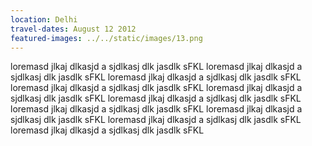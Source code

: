```yaml
---
location: Delhi
travel-dates: August 12 2012
featured-images: ../../static/images/13.png
---
```


loremasd jlkaj dlkasjd a sjdlkasj dlk jasdlk sFKL loremasd jlkaj dlkasjd a sjdlkasj dlk jasdlk sFKL loremasd jlkaj dlkasjd a sjdlkasj dlk jasdlk sFKL loremasd jlkaj dlkasjd a sjdlkasj dlk jasdlk sFKL loremasd jlkaj dlkasjd a sjdlkasj dlk jasdlk sFKL loremasd jlkaj dlkasjd a sjdlkasj dlk jasdlk sFKL loremasd jlkaj dlkasjd a sjdlkasj dlk jasdlk sFKL loremasd jlkaj dlkasjd a sjdlkasj dlk jasdlk sFKL loremasd jlkaj dlkasjd a sjdlkasj dlk jasdlk sFKL loremasd jlkaj dlkasjd a sjdlkasj dlk jasdlk sFKL 